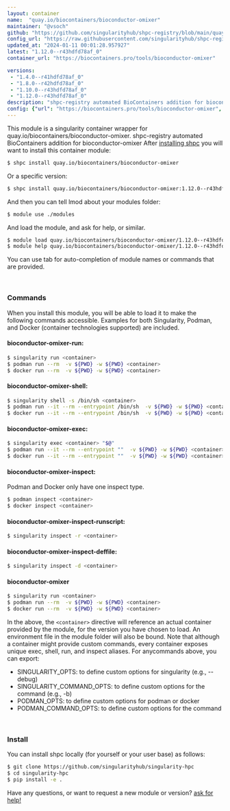 ```yaml
---
layout: container
name:  "quay.io/biocontainers/bioconductor-omixer"
maintainer: "@vsoch"
github: "https://github.com/singularityhub/shpc-registry/blob/main/quay.io/biocontainers/bioconductor-omixer/container.yaml"
config_url: "https://raw.githubusercontent.com/singularityhub/shpc-registry/main/quay.io/biocontainers/bioconductor-omixer/container.yaml"
updated_at: "2024-01-11 00:01:28.957927"
latest: "1.12.0--r43hdfd78af_0"
container_url: "https://biocontainers.pro/tools/bioconductor-omixer"

versions:
 - "1.4.0--r41hdfd78af_0"
 - "1.8.0--r42hdfd78af_0"
 - "1.10.0--r43hdfd78af_0"
 - "1.12.0--r43hdfd78af_0"
description: "shpc-registry automated BioContainers addition for bioconductor-omixer"
config: {"url": "https://biocontainers.pro/tools/bioconductor-omixer", "maintainer": "@vsoch", "description": "shpc-registry automated BioContainers addition for bioconductor-omixer", "latest": {"1.12.0--r43hdfd78af_0": "sha256:30bbad5f65f590f879e542fb933df39aceddeda9d2cc8cd45ba349f53bda4924"}, "tags": {"1.4.0--r41hdfd78af_0": "sha256:89ad416faea6b8590fa8e7a92876de338446e7dd34b363a51791fae91f3902ed", "1.8.0--r42hdfd78af_0": "sha256:341496cc60358a6fef04081663b01e5fcb8ffff51daca196efa48c0ac096dd08", "1.10.0--r43hdfd78af_0": "sha256:45e941c476155979908572f820e3579af26cb5ab22f3dea71a0ec4ad297f4663", "1.12.0--r43hdfd78af_0": "sha256:30bbad5f65f590f879e542fb933df39aceddeda9d2cc8cd45ba349f53bda4924"}, "docker": "quay.io/biocontainers/bioconductor-omixer"}
---
```


This module is a singularity container wrapper for quay.io/biocontainers/bioconductor-omixer.
shpc-registry automated BioContainers addition for bioconductor-omixer
After [installing shpc](#install) you will want to install this container module:


```bash
$ shpc install quay.io/biocontainers/bioconductor-omixer
```

Or a specific version:

```bash
$ shpc install quay.io/biocontainers/bioconductor-omixer:1.12.0--r43hdfd78af_0
```

And then you can tell lmod about your modules folder:

```bash
$ module use ./modules
```

And load the module, and ask for help, or similar.

```bash
$ module load quay.io/biocontainers/bioconductor-omixer/1.12.0--r43hdfd78af_0
$ module help quay.io/biocontainers/bioconductor-omixer/1.12.0--r43hdfd78af_0
```

You can use tab for auto-completion of module names or commands that are provided.

<br>

### Commands

When you install this module, you will be able to load it to make the following commands accessible.
Examples for both Singularity, Podman, and Docker (container technologies supported) are included.

#### bioconductor-omixer-run:

```bash
$ singularity run <container>
$ podman run --rm  -v ${PWD} -w ${PWD} <container>
$ docker run --rm  -v ${PWD} -w ${PWD} <container>
```

#### bioconductor-omixer-shell:

```bash
$ singularity shell -s /bin/sh <container>
$ podman run --it --rm --entrypoint /bin/sh  -v ${PWD} -w ${PWD} <container>
$ docker run --it --rm --entrypoint /bin/sh  -v ${PWD} -w ${PWD} <container>
```

#### bioconductor-omixer-exec:

```bash
$ singularity exec <container> "$@"
$ podman run --it --rm --entrypoint ""  -v ${PWD} -w ${PWD} <container> "$@"
$ docker run --it --rm --entrypoint ""  -v ${PWD} -w ${PWD} <container> "$@"
```

#### bioconductor-omixer-inspect:

Podman and Docker only have one inspect type.

```bash
$ podman inspect <container>
$ docker inspect <container>
```

#### bioconductor-omixer-inspect-runscript:

```bash
$ singularity inspect -r <container>
```

#### bioconductor-omixer-inspect-deffile:

```bash
$ singularity inspect -d <container>
```



#### bioconductor-omixer

```bash
$ singularity run <container>
$ podman run --rm  -v ${PWD} -w ${PWD} <container>
$ docker run --rm  -v ${PWD} -w ${PWD} <container>
```


In the above, the `<container>` directive will reference an actual container provided
by the module, for the version you have chosen to load. An environment file in the
module folder will also be bound. Note that although a container
might provide custom commands, every container exposes unique exec, shell, run, and
inspect aliases. For anycommands above, you can export:

 - SINGULARITY_OPTS: to define custom options for singularity (e.g., --debug)
 - SINGULARITY_COMMAND_OPTS: to define custom options for the command (e.g., -b)
 - PODMAN_OPTS: to define custom options for podman or docker
 - PODMAN_COMMAND_OPTS: to define custom options for the command

<br>

### Install

You can install shpc locally (for yourself or your user base) as follows:

```bash
$ git clone https://github.com/singularityhub/singularity-hpc
$ cd singularity-hpc
$ pip install -e .
```

Have any questions, or want to request a new module or version? [ask for help!](https://github.com/singularityhub/singularity-hpc/issues)